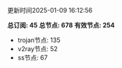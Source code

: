 更新时间2025-01-09 16:12:56

**总订阅: 45**
**总节点: 678**
**有效节点: 254**
- trojan节点: 135
- v2ray节点: 52
- ss节点: 67
